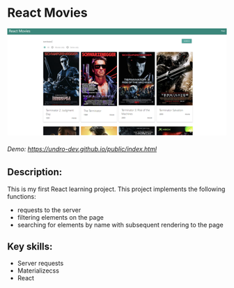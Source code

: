 # React Movies

![Alt-текст](https://raw.githubusercontent.com/undro-dev/react-movies/main/public/screen-project.png?v=3&s=460 "Орк")

###### Demo: https://undro-dev.github.io/public/index.html
## Description:
This is my first React learning project. This project implements the following functions: 
- requests to the server
- filtering elements on the page
- searching for elements by name with subsequent rendering to the page

## Key skills:
- Server requests
- Materializecss
- React 



